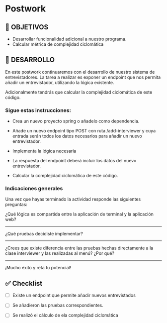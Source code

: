 # Postwork

## 🎯 OBJETIVOS

- Desarrollar funcionalidad adicional a nuestro programa.
- Calcular métrica de complejidad ciclomática

## 🚀 DESARROLLO

En este postwork continuaremos con el desarrollo de nuestro sistema de entrevistadores. La tarea a realizar es exponer un endpoint que nos permita añadir un entrevistador, utilizando la lógica existente.

Adicionalmente tendrás que calcular la complejidad ciclomática de este código.

### Sigue estas instrucciones:

- Crea un nuevo proyecto spring o añadelo como dependencia.

- Añade un nuevo endpoint tipo POST con ruta /add-interviewer  y cuya entrada serán todos los datos necesarios para añadir un nuevo entrevistador.

- Implementa la lógica necesaria

- La respuesta del endpoint deberá incluir los datos del nuevo entrevistador.

- Calcular la complejidad ciclomática de este código.

### Indicaciones generales

Una vez que hayas terminado  la actividad responde las siguientes preguntas:

¿Qué lógica es compartida entre la aplicación de terminal y la aplicación web?
_________________________________________________________________________________________________________________________________________________________________________________________________________________________________
¿Qué pruebas decidiste implementar?
_________________________________________________________________________________________________________________________________________________________________________________________________________________________________

¿Crees que existe diferencia entre las pruebas hechas directamente a la clase interviewer y las realizadas al menú? ¿Por qué?
_________________________________________________________________________________________________________________________________________________________________________________________________________________________________

¡Mucho éxito y reta tu potencial!






## ✅ Checklist


- [ ] Existe un endpoint que permite añadir nuevos entrevistados




- [ ] Se añadieron las pruebas correspondientes.




- [ ] Se realizó el cálculo de ela complejidad ciclomática








